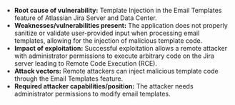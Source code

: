 - **Root cause of vulnerability:** Template Injection in the Email Templates feature of Atlassian Jira Server and Data Center.
- **Weaknesses/vulnerabilities present:** The application does not properly sanitize or validate user-provided input when processing email templates, allowing for the injection of malicious template code.
- **Impact of exploitation:** Successful exploitation allows a remote attacker with administrator permissions to execute arbitrary code on the Jira server leading to Remote Code Execution (RCE).
- **Attack vectors:** Remote attackers can inject malicious template code through the Email Templates feature.
- **Required attacker capabilities/position:** The attacker needs administrator permissions to modify email templates.